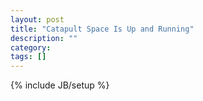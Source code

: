```yaml
---
layout: post
title: "Catapult Space Is Up and Running"
description: ""
category: 
tags: []
---
```

{% include JB/setup %}
